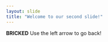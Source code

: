 ```yaml
---
layout: slide
title: "Welcome to our second slide!"
---
```

**BRICKED**
Use the left arrow to go back!
